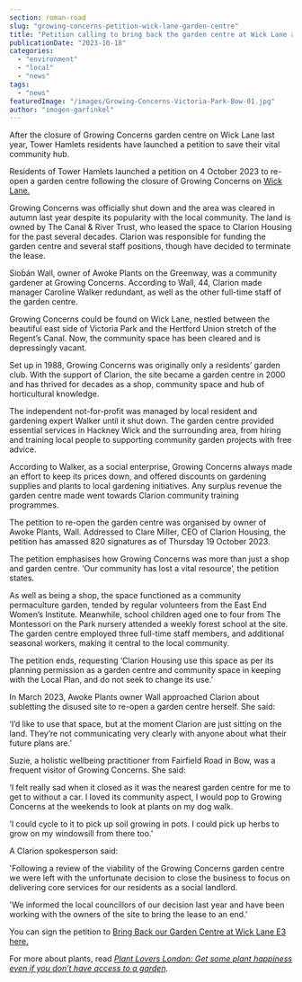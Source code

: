 ```yaml
---
section: roman-road
slug: "growing-concerns-petition-wick-lane-garden-centre"
title: "Petition calling to bring back the garden centre at Wick Lane attracts 820 signatures"
publicationDate: "2023-10-18"
categories: 
  - "environment"
  - "local"
  - "news"
tags: 
  - "news"
featuredImage: "/images/Growing-Concerns-Victoria-Park-Bow-01.jpg"
author: "imogen-garfinkel"
---
```


After the closure of Growing Concerns garden centre on Wick Lane last year, Tower Hamlets residents have launched a petition to save their vital community hub. 

Residents of Tower Hamlets launched a petition on 4 October 2023 to re-open a garden centre following the closure of Growing Concerns on [Wick Lane.](https://romanroadlondon.com/growing-concerns-victoria-park-bow/) 

Growing Concerns was officially shut down and the area was cleared in autumn last year despite its popularity with the local community. The land is owned by The Canal & River Trust, who leased the space to Clarion Housing for the past several decades. Clarion was responsible for funding the garden centre and several staff positions, though have decided to terminate the lease. 

Sioḃán Wall, owner of Awoke Plants on the Greenway, was a community gardener at Growing Concerns. According to Wall, 44, Clarion made manager Caroline Walker redundant, as well as the other full-time staff of the garden centre.

Growing Concerns could be found on Wick Lane, nestled between the beautiful east side of Victoria Park and the Hertford Union stretch of the Regent’s Canal. Now, the community space has been cleared and is depressingly vacant. 

Set up in 1988, Growing Concerns was originally only a residents’ garden club. With the support of Clarion, the site became a garden centre in 2000 and has thrived for decades as a shop, community space and hub of horticultural knowledge. 

The independent not-for-profit was managed by local resident and gardening expert Walker until it shut down. The garden centre provided essential services in Hackney Wick and the surrounding area, from hiring and training local people to supporting community garden projects with free advice. 

According to Walker, as a social enterprise, Growing Concerns always made an effort to keep its prices down, and offered discounts on gardening supplies and plants to local gardening initiatives. Any surplus revenue the garden centre made went towards Clarion community training programmes. 

The petition to re-open the garden centre was organised by owner of Awoke Plants, Wall. Addressed to Clare Miller, CEO of Clarion Housing, the petition has amassed 820 signatures as of Thursday 19 October 2023.

The petition emphasises how Growing Concerns was more than just a shop and garden centre. ‘Our community has lost a vital resource’, the petition states. 

As well as being a shop, the space functioned as a community permaculture garden, tended by regular volunteers from the East End Women’s Institute. Meanwhile, school children aged one to four from The Montessori on the Park nursery attended a weekly forest school at the site. The garden centre employed three full-time staff members, and additional seasonal workers, making it central to the local community. 

The petition ends, requesting ‘Clarion Housing use this space as per its planning permission as a garden centre and community space in keeping with the Local Plan, and do not seek to change its use.’ 

In March 2023, Awoke Plants owner Wall approached Clarion about subletting the disused site to re-open a garden centre herself. She said:

‘I’d like to use that space, but at the moment Clarion are just sitting on the land. They’re not communicating very clearly with anyone about what their future plans are.’

Suzie, a holistic wellbeing practitioner from Fairfield Road in Bow, was a frequent visitor of Growing Concerns. She said:

‘I felt really sad when it closed as it was the nearest garden centre for me to get to without a car. I loved its community aspect, I would pop to Growing Concerns at the weekends to look at plants on my dog walk. 

‘I could cycle to it to pick up soil growing in pots. I could pick up herbs to grow on my windowsill from there too.’

A Clarion spokesperson said:

'Following a review of the viability of the Growing Concerns garden centre we were left with the unfortunate decision to close the business to focus on delivering core services for our residents as a social landlord.

'We informed the local councillors of our decision last year and have been working with the owners of the site to bring the lease to an end.'

You can sign the petition to [Bring Back our Garden Centre at Wick Lane E3 here.](https://www.change.org/p/bring-back-our-garden-centre-at-wick-lane-e3?redirect=false) 

For more about plants, read [_Plant Lovers London: Get some plant happiness even if you don’t have access to a garden_](https://romanroadlondon.com/house-plants-shop-st-stephens-road-bow/)_._ 


